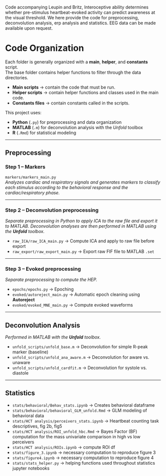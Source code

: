 Code accompanying Leupin and Britz, Interoceptive ability determines whether pre-stimulus heartbeat-evoked activity can predict awareness at the visual threshold.
We here provide the code for preprocessing, deconvolution analysis, erp analysis and statistics. EEG data can be made available upon request.

# Code Organization

Each folder is generally organized with a **main**, **helper**, and **constants** script.  
The base folder contains helper functions to filter through the data directories.

- **Main scripts** → contain the code that must be run.  
- **Helper scripts** → contain helper functions and classes used in the main code.  
- **Constants files** → contain constants called in the scripts.  

This project uses:
- **Python** (`.py`) for preprocessing and data organization  
- **MATLAB** (`.m`) for deconvolution analysis with the *Unfold* toolbox  
- **R** (`.Rmd`) for statistical modeling  

---

## Preprocessing

### Step 1 – Markers
`markers/markers_main.py`  
*Analyzes cardiac and respiratory signals and generates markers to classify each stimulus according to the behavioral response and the cardiac/respiratory phase.*

---

### Step 2 – Deconvolution preprocessing
*Separate preprocessing in Python to apply ICA to the raw file and export it to MATLAB. Deconvolution analyses are then performed in MATLAB using the **Unfold** toolbox.*

- `raw_ICA/raw_ICA_main.py` → Compute ICA and apply to raw file before export  
- `raw_export/raw_export_main.py` → Export raw FIF file to MATLAB `.set`  

---

### Step 3 – Evoked preprocessing
*Separate preprocessing to compute the HEP.*

- `epochs/epochs.py` → Epoching  
- `evoked/autoreject_main.py` → Automatic epoch cleaning using **Autoreject**  
- `evoked/evoked_MNE_main.py` → Compute evoked waveforms  

---

## Deconvolution Analysis
*Performed in MATLAB with the **Unfold** toolbox.*

- `unfold_scripts/unfold_base.m` → Deconvolution for simple R-peak marker (baseline)  
- `unfold_scripts/unfold_ana_aware.m` → Deconvolution for aware vs. unaware  
- `unfold_scripts/unfold_cardfit.m` → Deconvolution for systole vs. diastole  

---

## Statistics

- `stats/behavioral/Behav_stats.ipynb` → Creates behavioral dataframe  
- `stats/behavioral/behavioral_GLM_unfold.Rmd` → GLM modeling of behavioral data  
- `stats/HCT analysis/perceivers_stats.ipynb` → Heartbeat counting task descriptives, fig 2b, fig5
- `stats/HCT analysis/ROI_unfold_hbc.Rmd` → Bayes Factor (BF) computation for the mass univariate comparison in high vs low perceivers
- `stats/HCT analysis/ROIs.ipynb` -> compute ROI df
- `stats/figure_3.ipynb` -> necessary computation to reproduce figure 3
- `stats/figure4.ipynb` -> necessary computation to reproduce figure 4
- `stats/stats_helper.py` -> helping functions used throughout statistics jupyter notebooks
  

